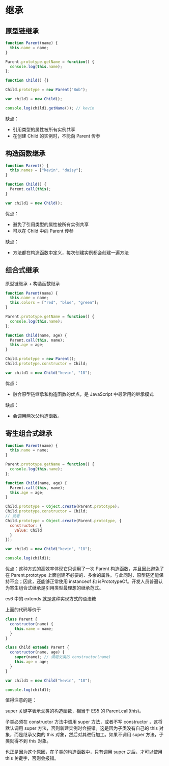 # 继承

## 原型链继承

```js
function Parent(name) {
  this.name = name;
}

Parent.prototype.getName = function() {
  console.log(this.name);
};

function Child() {}

Child.prototype = new Parent("Bob");

var child1 = new Child();

console.log(child1.getName()); // kevin
```

缺点：

- 引用类型的属性被所有实例共享
- 在创建 Child 的实例时，不能向 Parent 传参

## 构造函数继承

```js
function Parent() {
  this.names = ["kevin", "daisy"];
}

function Child() {
  Parent.call(this);
}

var child1 = new Child();
```

优点：

- 避免了引用类型的属性被所有实例共享
- 可以在 Child 中向 Parent 传参

缺点：

- 方法都在构造函数中定义，每次创建实例都会创建一遍方法

## 组合式继承

原型链继承 + 构造函数继承

```js
function Parent(name) {
  this.name = name;
  this.colors = ["red", "blue", "green"];
}

Parent.prototype.getName = function() {
  console.log(this.name);
};

function Child(name, age) {
  Parent.call(this, name);
  this.age = age;
}

Child.prototype = new Parent();
Child.prototype.constructor = Child;

var child1 = new Child("kevin", "18");
```

优点：

- 融合原型链继承和构造函数的优点，是 JavaScript 中最常用的继承模式

缺点：

- 会调用两次父构造函数。

## 寄生组合式继承

```js
function Parent(name) {
  this.name = name;
}

Parent.prototype.getName = function() {
  console.log(this.name);
};

function Child(name, age) {
  Parent.call(this, name);
  this.age = age;
}

Child.prototype = Object.create(Parent.prototype);
Child.prototype.constructor = Child;
// 或者
Child.prototype = Object.create(Parent.prototype, {
  constructor: {
    value: Child
  }
});

var child1 = new Child("kevin", "18");

console.log(child1);
```

优点：这种方式的高效率体现它只调用了一次 Parent 构造函数，并且因此避免了在 Parent.prototype 上面创建不必要的、多余的属性。与此同时，原型链还能保持不变；因此，还能够正常使用 instanceof 和 isPrototypeOf。开发人员普遍认为寄生组合式继承是引用类型最理想的继承范式。

es6 中的 extends 就是这种实现方式的语法糖

上面的代码等价于

```js
class Parent {
  constructor(name) {
    this.name = name;
  }
}

class Child extends Parent {
  constructor(name, age) {
    super(name); // 调用父类的 constructor(name)
    this.age = age;
  }
}

var child1 = new Child("kevin", "18");

console.log(child1);
```

值得注意的是：

super 关键字表示父类的构造函数，相当于 ES5 的 Parent.call(this)。

子类必须在 constructor 方法中调用 super 方法，或者不写 constructor ，这将默认调用 super 方法，否则新建实例时会报错。这是因为子类没有自己的 this 对象，而是继承父类的 this 对象，然后对其进行加工。如果不调用 super 方法，子类就得不到 this 对象。

也正是因为这个原因，在子类的构造函数中，只有调用 super 之后，才可以使用 this 关键字，否则会报错。

